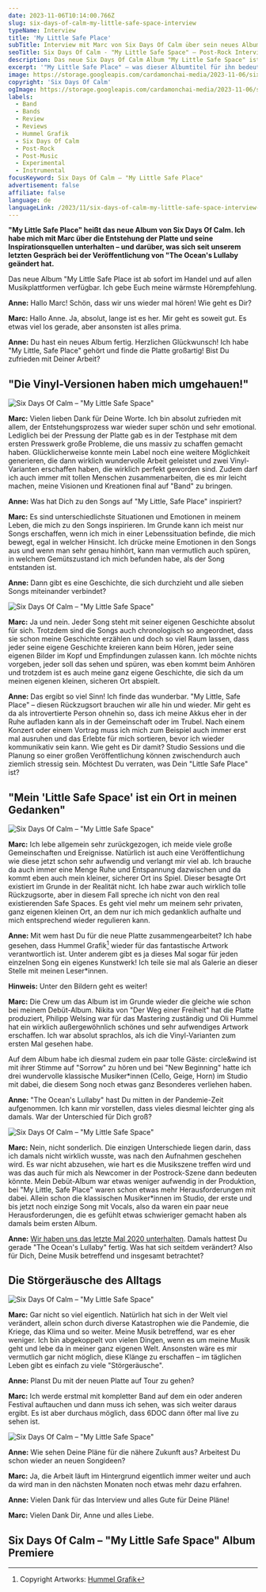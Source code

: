 ```yaml
---
date: 2023-11-06T10:14:00.766Z
slug: six-days-of-calm-my-little-safe-space-interview
typeName: Interview
title: 'My Little Safe Place'
subTitle: Interview mit Marc von Six Days Of Calm über sein neues Album
seoTitle: Six Days Of Calm - "My Little Safe Space" – Post-Rock Interview
description: Das neue Six Days Of Calm Album "My Little Safe Space" ist ein Post-Rock-Juwel. Lest jetzt mein Interview mit Gründer Marc und erfahrt alles über die Platte!
excerpt: '"My Little Safe Place" – was dieser Albumtitel für ihn bedeutet und wie die Platte entstanden ist – darüber habe ich mich mit Six Days Of Calm Gründer Marc unterhalten. Wir haben natürlich auch darüber geplaudert, was sich seit seinem Debüt-Album 2020 für ihn uns seine Musik geändert hat. Eine künstlerische Überraschung gibt es on top für Euch.'
image: https://storage.googleapis.com/cardamonchai-media/2023-11-06/sixdays-of-calm-my-little-safe-space-interview-header-jpg-imagine-080808_0a1007_1024_768/640.webp
copyright: 'Six Days Of Calm'
ogImage: https://storage.googleapis.com/cardamonchai-media/2023-11-06/sixdays-of-calm-my-little-safe-space-interview-og-jpg-imagine-080808_13160d_1200_628/640.webp
labels:
  - Band
  - Bands
  - Review
  - Reviews
  - Hummel Grafik
  - Six Days Of Calm
  - Post-Rock
  - Post-Music
  - Experimental
  - Instrumental
focusKeyword: Six Days Of Calm – "My Little Safe Place"
advertisement: false
affiliate: false
language: de
languageLink: /2023/11/six-days-of-calm-my-little-safe-space-interview-en/
---
```


**"My Little Safe Place" heißt das neue Album von Six Days Of Calm. Ich habe mich mit Marc über die Entstehung der Platte und seine Inspirationsquellen unterhalten – und darüber, was sich seit unserem letzten Gespräch bei der Veröffentlichung von "The Ocean's Lullaby geändert hat.**

Das neue Album "My Little Safe Place ist ab sofort im Handel und auf allen Musikplattformen verfügbar. Ich gebe Euch meine wärmste Hörempfehlung.

**Anne:** Hallo Marc! Schön, dass wir uns wieder mal hören! Wie geht es Dir?

**Marc:** Hallo Anne. Ja, absolut, lange ist es her. Mir geht es soweit gut. Es etwas viel los gerade, aber ansonsten ist alles prima.

**Anne:** Du hast ein neues Album fertig. Herzlichen Glückwunsch! Ich habe "My Little, Safe Place" gehört und finde die Platte großartig! Bist Du zufrieden mit Deiner Arbeit?

## "Die Vinyl-Versionen haben mich umgehauen!"

![Six Days Of Calm – "My Little Safe Space"](https://storage.googleapis.com/cardamonchai-media/2023-11-06/sixdays-of-calm-my-little-safe-space-interview-4-jpg-imagine-282818_63604a_1024_768/640.webp 'Six Days Of Calm – "My Little Safe Space". Artwork: Hummel Grafik')

**Marc:** Vielen lieben Dank für Deine Worte. Ich bin absolut zufrieden mit allem, der Entstehungsprozess war wieder super schön und sehr emotional. Lediglich bei der Pressung der Platte gab es in der Testphase mit dem ersten Presswerk große Probleme, die uns massiv zu schaffen gemacht haben. Glücklicherweise konnte mein Label noch eine weitere Möglichkeit generieren, die dann wirklich wundervolle Arbeit geleistet und zwei Vinyl-Varianten erschaffen haben, die wirklich perfekt geworden sind. Zudem darf ich auch immer mit tollen Menschen zusammenarbeiten, die es mir leicht machen, meine Visionen und Kreationen final auf "Band" zu bringen.

**Anne:** Was hat Dich zu den Songs auf "My Little, Safe Place" inspiriert?

**Marc:** Es sind unterschiedlichste Situationen und Emotionen in meinem Leben, die mich zu den Songs inspirieren. Im Grunde kann ich meist nur Songs erschaffen, wenn ich mich in einer Lebenssituation befinde, die mich bewegt, egal in welcher Hinsicht. Ich drücke meine Emotionen in den Songs aus und wenn man sehr genau hinhört, kann man vermutlich auch spüren, in welchem Gemütszustand ich mich befunden habe, als der Song entstanden ist.

**Anne:** Dann gibt es eine Geschichte, die sich durchzieht und alle sieben Songs miteinander verbindet?

![Six Days Of Calm – "My Little Safe Space"](https://storage.googleapis.com/cardamonchai-media/2023-11-06/sixdays-of-calm-my-little-safe-space-interview-5-jpg-imagine-383838_9e8c51_1024_768/640.webp 'Six Days Of Calm – "My Little Safe Space". Artwork: Hummel Grafik')

**Marc:** Ja und nein. Jeder Song steht mit seiner eigenen Geschichte absolut für sich. Trotzdem sind die Songs auch chronologisch so angeordnet, dass sie schon meine Geschichte erzählen und doch so viel Raum lassen, dass jeder seine eigene Geschichte kreieren kann beim Hören, jeder seine eigenen Bilder im Kopf und Empfindungen zulassen kann. Ich möchte nichts vorgeben, jeder soll das sehen und spüren, was eben kommt beim Anhören und trotzdem ist es auch meine ganz eigene Geschichte, die sich da um meinen eigenen kleinen, sicheren Ort abspielt.

**Anne:** Das ergibt so viel Sinn! Ich finde das wunderbar. "My Little, Safe Place" – diesen Rückzugsort brauchen wir alle hin und wieder. Mir geht es da als introvertierte Person ohnehin so, dass ich meine Akkus eher in der Ruhe aufladen kann als in der Gemeinschaft oder im Trubel. Nach einem Konzert oder einem Vortrag muss ich mich zum Beispiel auch immer erst mal ausruhen und das Erlebte für mich sortieren, bevor ich wieder kommunikativ sein kann. Wie geht es Dir damit? Studio Sessions und die Planung so einer großen Veröffentlichung können zwischendurch auch ziemlich stressig sein. Möchtest Du verraten, was Dein "Little Safe Place" ist?

## "Mein 'Little Safe Space' ist ein Ort in meinen Gedanken"

![Six Days Of Calm – "My Little Safe Space"](https://storage.googleapis.com/cardamonchai-media/2023-11-06/sixdays-of-calm-my-little-safe-space-interview-2-jpg-imagine-181808_242112_1024_768/640.webp 'Six Days Of Calm – "My Little Safe Space". Bild/Picture: Six Days Of Calm')

**Marc:** Ich lebe allgemein sehr zurückgezogen, ich meide viele große Gemeinschaften und Ereignisse. Natürlich ist auch eine Veröffentlichung wie diese jetzt schon sehr aufwendig und verlangt mir viel ab. Ich brauche da auch immer eine Menge Ruhe und Entspannung dazwischen und da kommt eben auch mein kleiner, sicherer Ort ins Spiel. Dieser besagte Ort existiert im Grunde in der Realität nicht. Ich habe zwar auch wirklich tolle Rückzugsorte, aber in diesem Fall spreche ich nicht von den real existierenden Safe Spaces. Es geht viel mehr um meinem sehr privaten, ganz eigenen kleinen Ort, an dem nur ich mich gedanklich aufhalte und mich entsprechend wieder regulieren kann.

**Anne:** Mit wem hast Du für die neue Platte zusammengearbeitet? Ich habe gesehen, dass Hummel Grafik[^1] wieder für das fantastische Artwork verantwortlich ist. Unter anderem gibt es ja dieses Mal sogar für jeden einzelnen Song ein eigenes Kunstwerk! Ich teile sie mal als Galerie an dieser Stelle mit meinen Leser\*innen.

**Hinweis:** Unter den Bildern geht es weiter!

<Gallery name="six-days-of-calm-my-little-safe-place-songs-artworks-hummel-grafik" />

**Marc:** Die Crew um das Album ist im Grunde wieder die gleiche wie schon bei meinem Debüt-Album. Nikita von "Der Weg einer Freiheit" hat die Platte produziert, Philipp Welsing war für das Mastering zuständig und Oli Hummel hat ein wirklich außergewöhnlich schönes und sehr aufwendiges Artwork erschaffen. Ich war absolut sprachlos, als ich die Vinyl-Varianten zum ersten Mal gesehen habe.

Auf dem Album habe ich diesmal zudem ein paar tolle Gäste: circle&wind ist mit ihrer Stimme auf "Sorrow" zu hören und bei "New Beginning" hatte ich drei wundervolle klassische Musiker\*innen (Cello, Geige, Horn) im Studio mit dabei, die diesem Song noch etwas ganz Besonderes verliehen haben.

**Anne:** "The Ocean's Lullaby" hast Du mitten in der Pandemie-Zeit aufgenommen. Ich kann mir vorstellen, dass vieles diesmal leichter ging als damals. War der Unterschied für Dich groß?

![Six Days Of Calm – "My Little Safe Space"](https://storage.googleapis.com/cardamonchai-media/2023-11-06/sixdays-of-calm-my-little-safe-space-interview-3-jpg-imagine-282828_756e59_1024_768/640.webp 'Six Days Of Calm – "My Little Safe Space". Artwork: Hummel Grafik')

**Marc:** Nein, nicht sonderlich. Die einzigen Unterschiede liegen darin, dass ich damals nicht wirklich wusste, was nach den Aufnahmen geschehen wird. Es war nicht abzusehen, wie hart es die Musikszene treffen wird und was das auch für mich als Newcomer in der Postrock-Szene dann bedeuten könnte. Mein Debüt-Album war etwas weniger aufwendig in der Produktion, bei "My Little, Safe Place" waren schon etwas mehr Herausforderungen mit dabei. Allein schon die klassischen Musiker\*innen im Studio, der erste und bis jetzt noch einzige Song mit Vocals, also da waren ein paar neue Herausforderungen, die es gefühlt etwas schwieriger gemacht haben als damals beim ersten Album.

**Anne:** [Wir haben uns das letzte Mal 2020 unterhalten](/2020/08/six-days-of-calm-interview/). Damals hattest Du gerade "The Ocean's Lullaby" fertig. Was hat sich seitdem verändert? Also für Dich, Deine Musik betreffend und insgesamt betrachtet?

## Die Störgeräusche des Alltags

![Six Days Of Calm – "My Little Safe Space"](https://storage.googleapis.com/cardamonchai-media/2023-11-06/sixdays-of-calm-my-little-safe-space-interview-1-jpg-imagine-080808_130f08_1024_768/640.webp 'Six Days Of Calm – "My Little Safe Space". Bild/Picture: Six Days Of Calm')

**Marc:** Gar nicht so viel eigentlich. Natürlich hat sich in der Welt viel verändert, allein schon durch diverse Katastrophen wie die Pandemie, die Kriege, das Klima und so weiter. Meine Musik betreffend, war es eher weniger. Ich bin abgekoppelt von vielen Dingen, wenn es um meine Musik geht und lebe da in meiner ganz eigenen Welt. Ansonsten wäre es mir vermutlich gar nicht möglich, diese Klänge zu erschaffen – im täglichen Leben gibt es einfach zu viele "Störgeräusche".

**Anne:** Planst Du mit der neuen Platte auf Tour zu gehen?

**Marc:** Ich werde erstmal mit kompletter Band auf dem ein oder anderen Festival auftauchen und dann muss ich sehen, was sich weiter daraus ergibt. Es ist aber durchaus möglich, dass 6DOC dann öfter mal live zu sehen ist.

![Six Days Of Calm – "My Little Safe Space"](https://storage.googleapis.com/cardamonchai-media/2023-11-06/sixdays-of-calm-my-little-safe-space-interview-6-jpg-imagine-282828_988361_1024_768/640.webp 'Six Days Of Calm – "My Little Safe Space". Artwork: Hummel Grafik')

**Anne:** Wie sehen Deine Pläne für die nähere Zukunft aus? Arbeitest Du schon wieder an neuen Songideen?

**Marc:** Ja, die Arbeit läuft im Hintergrund eigentlich immer weiter und auch da wird man in den nächsten Monaten noch etwas mehr dazu erfahren.

**Anne:** Vielen Dank für das Interview und alles Gute für Deine Pläne!

**Marc:** Vielen Dank Dir, Anne und alles Liebe.

## Six Days Of Calm – "My Little Safe Space" Album Premiere

<YouTube id="v_yjAgCKDeM" />

[^1]: Copyright Artworks: [Hummel Grafik](https://www.hummelgrafik.de/)
